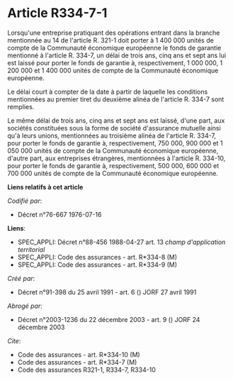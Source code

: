 # Article R334-7-1

Lorsqu'une entreprise pratiquant des opérations entrant dans la branche mentionnée au 14 de l'article R. 321-1 doit porter à
1 400 000 unités de compte de la Communauté économique européenne le fonds de garantie mentionné à l'article R. 334-7, un
délai de trois ans, cinq ans et sept ans lui est laissé pour porter le fonds de garantie à, respectivement, 1 000 000, 1 200
000 et 1 400 000 unités de compte de la Communauté économique européenne.

Le délai court à compter de la date à partir de laquelle les conditions mentionnées au premier tiret du deuxième alinéa de
l'article R. 334-7 sont remplies.

Le même délai de trois ans, cinq ans et sept ans est laissé, d'une part, aux sociétés constituées sous la forme de société
d'assurance mutuelle ainsi qu'à leurs unions, mentionnées au troisième alinéa de l'article R. 334-7, pour porter le fonds de
garantie à, respectivement, 750 000, 900 000 et 1 050 000 unités de compte de la Communauté économique européenne, d'autre
part, aux entreprises étrangères, mentionnées à l'article R. 334-10, pour porter le fonds de garantie à, respectivement, 500
000, 600 000 et 700 000 unités de compte de la Communauté économique européenne.

**Liens relatifs à cet article**

_Codifié par_:

  - Décret n°76-667 1976-07-16

**Liens**:

  - SPEC_APPLI: Décret n°88-456 1988-04-27 art. 13 *champ d'application territorial*
  - SPEC_APPLI: Code des assurances - art. R*334-8 (M)
  - SPEC_APPLI: Code des assurances - art. R*334-9 (M)

_Créé par_:

  - Décret n°91-398 du 25 avril 1991 - art. 6 () JORF 27 avril 1991

_Abrogé par_:

  - Décret n°2003-1236 du 22 décembre 2003 - art. 9 () JORF 24 décembre 2003

_Cite_:

  - Code des assurances - art. R*334-10 (M)
  - Code des assurances - art. R*334-7 (M)
  - Code des assurances R321-1, R334-7, R334-10
